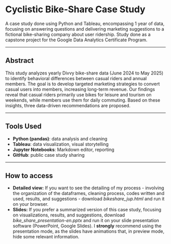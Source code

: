 # Cyclistic Bike-Share Case Study
A case study done using Python and Tableau, encompassing 1 year of data, focusing on answering questions and delivering marketing suggestions to a fictional bike-sharing company about user ridership. Study done as a capstone project for the Google Data Analytics Certificate Program.

---

## Abstract

This study analyzes yearly Divvy bike-share data (June 2024 to May 2025) to identify behavioral differences between casual riders and annual members. The goal is to develop targeted marketing strategies to convert casual users into members, increasing long-term revenue. Our findings reveal that casual riders primarily use bikes for leisure and tourism on weekends, while members use them for daily commuting. Based on these insights, three data-driven recommendations are proposed.

---

## Tools Used

- **Python (pandas)**: data analysis and cleaning
- **Tableau**: data visualization, visual storytelling
- **Jupyter Notebooks**: Markdown editor, reporting
- **GitHub**: public case study sharing

---

## How to access

- **Detailed view:** If you want to see the detailing of my process - involving the organization of the dataframes, cleaning process, codes written and used, results, and suggestions - download *bikeshare_jup.html* and run it on your browser.
- **Slides:** If you prefer a summarized version of this case study, focusing on visualizations, results, and suggestions, download *bike_share_presentation-en.pptx* and run it on your slide presentation software (PowerPoint, Google Slides). I **strongly** recommend using the presentation mode, as the slides have animations that, in preview mode, hide some relevant information.
